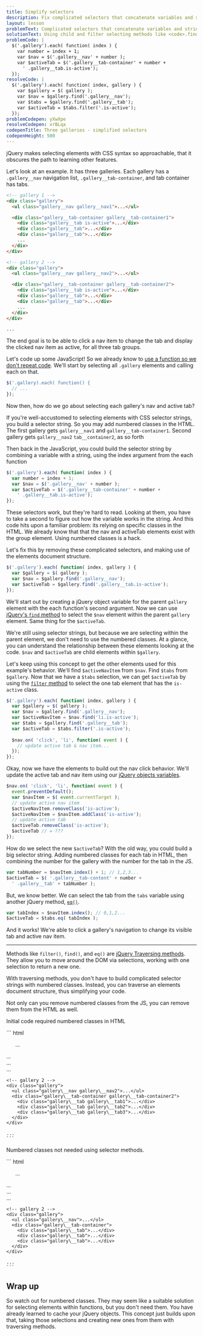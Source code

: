 ```yaml
---
title: Simplify selectors
description: Fix complicated selectors that concatenate variables and strings by Using child and filter selecting methods like .find(), .filter(), and .eq()
layout: lesson
problemText: Complicated selectors that concatenate variables and strings.
solutionText: Using child and filter selecting methods like <code>.find()</code>, <code>.filter()</code>, and <code>.eq()</code>.
problemCode: |
  $('.gallery').each( function( index ) {
    var number = index + 1;
    var $nav = $('.gallery__nav' + number );
    var $activeTab = $('.gallery__tab-container' + number +
      ' .gallery__tab.is-active');
  });
resolveCode: |
  $('.gallery').each( function( index, gallery ) {
    var $gallery = $( gallery );
    var $nav = $gallery.find('.gallery__nav');
    var $tabs = $gallery.find('.gallery__tab');
    var $activeTab = $tabs.filter('.is-active');
  });
problemCodepen: yXwXpe
resolveCodepen: xrBLqa
codepenTitle: Three galleries - simplified selectors
codepenHeight: 500
---
```


jQuery makes selecting elements with CSS syntax so approachable, that it obscures the path to learning other features.

Let's look at an example. It has three galleries. Each gallery has a `.gallery__nav` navigation list, `.gallery__tab-container`, and tab container has tabs.

``` html
<!-- gallery 1 -->
<div class="gallery">
  <ul class="gallery__nav gallery__nav1">...</ul>

  <div class="gallery__tab-container gallery__tab-container1">
    <div class="gallery__tab is-active">...</div>
    <div class="gallery__tab">...</div>
    <div class="gallery__tab">...</div>
    ...
  </div>
</div>

<!-- gallery 2 -->
<div class="gallery">
  <ul class="gallery__nav gallery__nav2">...</ul>

  <div class="gallery__tab-container gallery__tab-container2">
    <div class="gallery__tab is-active">...</div>
    <div class="gallery__tab">...</div>
    <div class="gallery__tab">...</div>
    ...
  </div>
</div>

...
```

The end goal is to be able to click a nav item to change the tab and display the clicked nav item as active, for all three tab groups.

Let's code up some JavaScript! So we already know to [use a function so we don't repeat code](un-repeat-with-functions). We'll start by selecting all `.gallery` elements and calling each on that.

``` js
$('.gallery).each( function() {
  // ...
});
```

Now then, how do we go about selecting each gallery's nav and active tab?

If you're well-accustomed to selecting elements with CSS selector strings, you build a selector string. So you may add numbered classes in the HTML. The first gallery gets `gallery__nav1` and `gallery__tab-container1`. Second gallery gets `gallery__nav2` `tab__container2`, as so forth

Then back in the JavaScript, you could build the selector string by combining a variable with a string, using the index argument from the each function

``` js
$('.gallery').each( function( index ) {
  var number = index + 1;
  var $nav = $('.gallery__nav' + number );
  var $activeTab = $('.gallery__tab-container' + number +
    ' .gallery__tab.is-active');
});
```

These selectors work, but they're hard to read. Looking at them, you have to take a second to figure out how the variable works in the string. And this code hits upon a familiar problem: its relying on specific classes in the HTML. We already know that that the nav and activeTab elements exist with the group element. Using numbered classes is a hack.

Let's fix this by removing these complicated selectors, and making use of the elements document structure.

``` js
$('.gallery').each( function( index, gallery ) {
  var $gallery = $( gallery );
  var $nav = $gallery.find('.gallery__nav');
  var $activeTab = $gallery.find('.gallery__tab.is-active');
});
```

We'll start out by creating a jQuery object variable for the parent `gallery` element with the each function's second argument. Now we can use [jQuery's `find` method](https://api.jquery.com/find/) to select the `$nav` element within the parent `gallery` element. Same thing for the `$activeTab`.

We're still using selector strings, but because we are selecting within the parent element, we don't need to use the numbered classes. At a glance, you can understand the relationship between these elements looking at the code. `$nav` and `$activeTab` are child elements within `$gallery`.

Let's keep using this concept to get the other elements used for this example's behavior. We'll find `$activeNavItem` from `$nav`. Find `$tabs` from `$gallery`. Now that we have a `$tabs` selection, we can get `$activeTab` by using the [`filter` method](https://api.jquery.com/filter/) to select the one tab element that has the `is-active` class.

``` js
$('.gallery').each( function( index, gallery ) {
  var $gallery = $( gallery );
  var $nav = $gallery.find('.gallery__nav');
  var $activeNavItem = $nav.find('li.is-active');
  var $tabs = $gallery.find('.gallery__tab');
  var $activeTab = $tabs.filter('.is-active');
  
  $nav.on( 'click', 'li', function( event ) {
    // update active tab & nav item...
  });
});
```

Okay, now we have the elements to build out the nav click behavior.  We'll update the active tab and nav item using our [jQuery objects variables](cache-jquery-objects).

``` js
$nav.on( 'click', 'li', function( event ) {
  event.preventDefault();
  var $navItem = $( event.currentTarget );
  // update active nav item
  $activeNavItem.removeClass('is-active');
  $activeNavItem = $navItem.addClass('is-active');
  // update active tab
  $activeTab.removeClass('is-active');
  $activeTab // = ???
});
```

How do we select the new `$activeTab`? With the old way, you could build a big selector string. Adding numbered classes for each tab in HTML, then combining the number for the gallery with the number for the tab in the JS.

``` js
var tabNumber = $navItem.index() + 1; // 1,2,3...
$activeTab = $( '.gallery__tab-content' + number +
  ' .gallery__tab' + tabNumber );
```

But, we know better. We can select the tab from the `tabs` variable using another jQuery method, [`eq()`](https://api.jquery.com/filter/eq/).

``` js
var tabIndex = $navItem.index(); // 0,1,2...
$activeTab = $tabs.eq( tabIndex );
```

And it works! We're able to click a gallery's navigation to change its visible tab and active nav item.

---

Methods like `filter()`, `find()`, and `eq()` are [jQuery Traversing methods](https://api.jquery.com/category/traversing/). They allow you to move around the DOM via selections, working with one selection to return a new one.

With traversing methods, you don't have to build complicated selector strings with numbered classes. Instead, you can traverse an elements document structure, thus simplifying your code.

Not only can you remove numbered classes from the JS, you can remove them from  the HTML as well.

<!-- html-in-md </div> -->

<div class="duo">
  <div class="duo__cell">
    <p>Initial code required numbered classes in HTML</p>
    ``` html
    <!-- gallery 1 -->
    <div class="gallery">
      <ul class="gallery\__nav gallery\__nav1">...</ul>
      <div class="gallery\__tab-container gallery\__tab-container1">
        <div class="gallery\__tab gallery\__tab1">...</div>
        <div class="gallery\__tab gallery\__tab2">...</div>
        <div class="gallery\__tab gallery\__tab3">...</div>
      </div>
    </div>

    <!-- gallery 2 -->
    <div class="gallery">
      <ul class="gallery\__nav gallery\__nav2">...</ul>
      <div class="gallery\__tab-container gallery\__tab-container2">
        <div class="gallery\__tab gallery\__tab1">...</div>
        <div class="gallery\__tab gallery\__tab2">...</div>
        <div class="gallery\__tab gallery\__tab3">...</div>
      </div>
    </div>

    ...
    ```
  </div>
  <div class="duo__cell">
    <p>Numbered classes not needed using selector methods.</p>
    ``` html
    <!-- gallery 1 -->
    <div class="gallery">
      <ul class="gallery\__nav">...</ul>
      <div class="gallery\__tab-container">
        <div class="gallery\__tab">...</div>
        <div class="gallery\__tab">...</div>
        <div class="gallery\__tab">...</div>
      </div>
    </div>

    <!-- gallery 2 -->
    <div class="gallery">
      <ul class="gallery\__nav">...</ul>
      <div class="gallery\__tab-container">
        <div class="gallery\__tab">...</div>
        <div class="gallery\__tab">...</div>
        <div class="gallery\__tab">...</div>
      </div>
    </div>

    ...
    ```
  </div>
</div>

<!-- html-in-md <div class="skinny-column"> -->

## Wrap up

So watch out for numbered classes. They may seem like a suitable solution for selecting elements within functions, but you don't need them. You have already learned to cache your jQuery objects. This concept just builds upon that, taking those selections and creating new ones from them with traversing methods.
